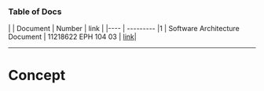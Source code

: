 ### Table of Docs
|  | Document | Number | link |
|---- | ---------
|1 | Software Architecture Document | 11218622  EPH 104 03 |  [link](D:\MG\Audit\Doc)|



---

# Concept

